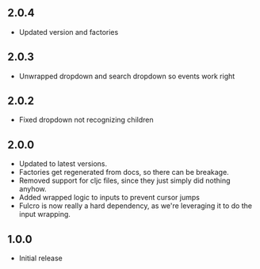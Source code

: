 2.0.4
-----
- Updated version and factories

2.0.3
-----
- Unwrapped dropdown and search dropdown so events work right

2.0.2
-----
- Fixed dropdown not recognizing children

2.0.0
-----
- Updated to latest versions.
- Factories get regenerated from docs, so there can be breakage.
- Removed support for cljc files, since they just simply did nothing anyhow.
- Added wrapped logic to inputs to prevent cursor jumps
- Fulcro is now really a hard dependency, as we're leveraging it to do the input wrapping.

1.0.0
-----
- Initial release
